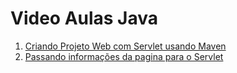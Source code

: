 # Video Aulas Java

1. [Criando Projeto Web com Servlet usando Maven](https://youtu.be/sIEkwwlbOuY)
2. [Passando informações da pagina para o Servlet](https://youtu.be/5mLe6LYfL3M)
